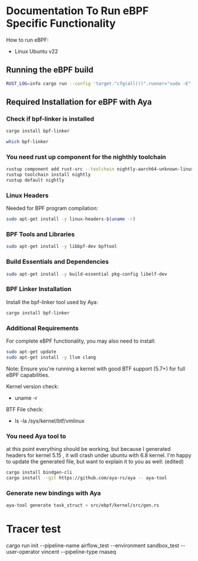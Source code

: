 # Documentation To Run eBPF Specific Functionality 
How to run eBPF:
- Linux Ubuntu v22

## Running the eBPF build

```bash
RUST_LOG=info cargo run --config 'target."cfg(all())".runner="sudo -E"' -- init --pipeline-name testing --run-id parallel-tag --environment integrations --user-operator inte --pipeline-type generic --no-daemonize
```

## Required Installation for eBPF with Aya
### Check if bpf-linker is installed
```bash
cargo install bpf-linker
```

```bash
which bpf-linker
```

### You need rust up component for the nighthly toolchain
```bash
rustup component add rust-src --toolchain nightly-aarch64-unknown-linux-gnu
rustup toolchain install nightly
rustup default nightly
```

### Linux Headers
Needed for BPF program compilation:

```bash
sudo apt-get install -y linux-headers-$(uname -r)
```

### BPF Tools and Libraries

```bash
sudo apt-get install -y libbpf-dev bpftool
```

### Build Essentials and Dependencies

```bash
sudo apt-get install -y build-essential pkg-config libelf-dev
```

### BPF Linker Installation

Install the bpf-linker tool used by Aya:

```bash
cargo install bpf-linker
```

### Additional Requirements

For complete eBPF functionality, you may also need to install:

```bash
sudo apt-get update
sudo apt-get install -y llvm clang
```

Note: Ensure you're running a kernel with good BTF support (5.7+) for full eBPF capabilities.

Kernel version check:
- uname -r

BTF File check:
- ls -la /sys/kernel/btf/vmlinux


### You need Aya tool to 
at this point everything should be working, but because I generated headers for kernel 5.15 , it will crash under ubuntu with 6.8 kernel. I'm happy to update the generated file, but want to explain it to you as well: (edited) 


```bash
cargo install bindgen-cli
cargo install --git https://github.com/aya-rs/aya -- aya-tool
```

### Generate new bindings with Aya
```bash
aya-tool generate task_struct > src/ebpf/kernel/src/gen.rs
```


# Tracer test 
cargo run init --pipeline-name airflow_test --environment sandbox_test --user-operator vincent --pipeline-type rnaseq
